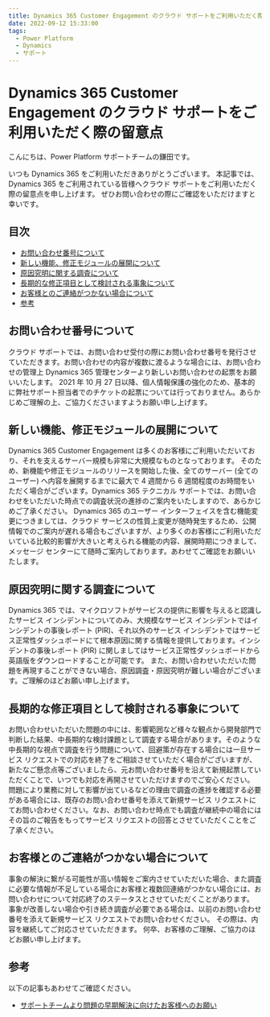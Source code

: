 ```yaml
---
title: Dynamics 365 Customer Engagement のクラウド サポートをご利用いただく際の留意点
date: 2022-09-12 15:33:00
tags:
  - Power Platform
  - Dynamics
  - サポート
---
```


# Dynamics 365 Customer Engagement のクラウド サポートをご利用いただく際の留意点

こんにちは、Power Platform サポートチームの鎌田です。

いつも Dynamics 365 をご利用いただきありがとうございます。
本記事では、Dynamics 365 をご利用されている皆様へクラウド サポートをご利用いただく際の留意点を申し上げます。
ぜひお問い合わせの際にご確認をいただけますと幸いです。

## 目次

- [お問い合わせ番号について](#お問い合わせ番号について)
- [新しい機能、修正モジュールの展開について](#新しい機能、修正モジュールの展開について)
- [原因究明に関する調査について](#原因究明に関する調査について)
- [長期的な修正項目として検討される事象について](#長期的な修正項目として検討される事象について)
- [お客様とのご連絡がつかない場合について](#お客様とのご連絡がつかない場合について)
- [参考](#参考)

## お問い合わせ番号について

クラウド サポートでは、お問い合わせ受付の際にお問い合わせ番号を発行させていただきます。お問い合わせの内容が複数に渡るような場合には、お問い合わせの管理上 Dynamics 365 管理センターより新しいお問い合わせの起票をお願いいたします。
2021 年 10 月 27 日以降、個人情報保護の強化のため、基本的に弊社サポート担当者でのチケットの起票については行っておりません。あらかじめご理解の上、ご協力くださいますようお願い申し上げます。

## 新しい機能、修正モジュールの展開について

Dynamics 365 Customer Engagement は多くのお客様にご利用いただいており、それを支えるサーバー規模も非常に大規模なものとなっております。
そのため、新機能や修正モジュールのリリースを開始した後、全てのサーバー (全てのユーザー) へ内容を展開するまでに最大で 4 週間から 6 週間程度のお時間をいただく場合がございます。Dynamics 365 テクニカル サポートでは、お問い合わせをいただいた時点での調査状況の進捗のご案内をいたしますので、あらかじめご了承ください。
Dynamics 365 のユーザー インターフェイスを含む機能変更につきましては、クラウド サービスの性質上変更が随時発生するため、公開情報でのご案内が遅れる場合もございますが、より多くのお客様にご利用いただいている比較的影響が大きいと考えられる機能の内容、展開時期につきまして、メッセージ センターにて随時ご案内しております。あわせてご確認をお願いいたします。

## 原因究明に関する調査について

Dynamics 365 では、マイクロソフトがサービスの提供に影響を与えると認識したサービス インシデントについてのみ、大規模なサービス インシデントではインシデントの事後レポート (PIR)、それ以外のサービス インシデントではサービス正常性ダッシュボードにて根本原因に関する情報を提供しております。インシデントの事後レポート (PIR) に関しましてはサービス正常性ダッシュボードから英語版をダウンロードすることが可能です。
また、お問い合わせいただいた問題を再現することができない場合、原因調査・原因究明が難しい場合がございます。ご理解のほどお願い申し上げます。

## 長期的な修正項目として検討される事象について

お問い合わせいただいた問題の中には、影響範囲など様々な観点から開発部門で判断した結果、中長期的な検討課題として調査する場合があります。そのような中長期的な視点で調査を行う問題について、回避策が存在する場合には一旦サービス リクエストでの対応を終了をご相談させていただく場合がございますが、新たなご懸念点等ございましたら、元お問い合わせ番号を沿えて新規起票していただくことで、いつでも対応を再開させていただけますのでご安心ください。
問題により業務に対して影響が出ているなどの理由で調査の進捗を確認する必要がある場合には、既存のお問い合わせ番号を添えて新規サービス リクエストにてお問い合わせください。なお、お問い合わせ時点でも調査が継続中の場合にはその旨のご報告をもってサービス リクエストの回答とさせていただくことをご了承ください。

## お客様とのご連絡がつかない場合について

事象の解決に繋がる可能性が高い情報をご案内させていただいた場合、また調査に必要な情報が不足している場合にお客様と複数回連絡がつかない場合には、お問い合わせについて対応終了のステータスとさせていただくことがあります。
事象が改善しない場合や引き続き調査が必要である場合は、以前のお問い合わせ番号を添えて新規サービス リクエストでお問い合わせください。
その際は、内容を継続してご対応させていただきます。
何卒、お客様のご理解、ご協力のほどお願い申し上げます。

## 参考

以下の記事もあわせてご確認ください。

- [サポートチームより問題の早期解決に向けたお客様へのお願い](https://jpdynamicscrm.github.io/blog/powerplatform/For-early-resolution-of-issues.md)
